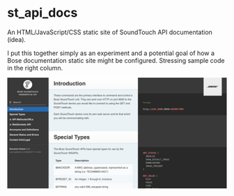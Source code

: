 # st_api_docs
An HTML/JavaScript/CSS static site of SoundTouch API documentation (idea).

I put this together simply as an experiment and a potential goal of how a Bose documentation static site might be configured. Stressing sample code in the right column. 

![site image](./site.png)
